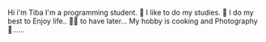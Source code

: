 Hi i'm Tiba
I'm a programming student. 🤍
I like to do my studies. 🤍
I do my best to Enjoy life.. 🤍🌙 to have later...
My hobby is cooking and Photography 🤍......
